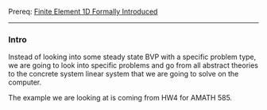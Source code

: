 Prereq: [Finite Element 1D Formally Introduced](Finite%20Element%201D%20Formally%20Introduced.md)


---
### **Intro**

Instead of looking into some steady state BVP with a specific problem type, we are going to look into specific problems and go from all abstract theories to the concrete system linear system that we are going to solve on the computer. 

The example we are looking at is coming from HW4 for AMATH 585. 

